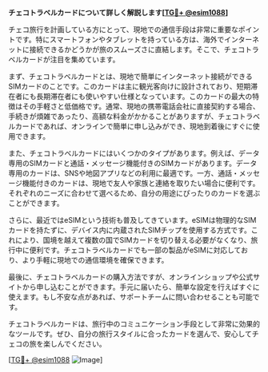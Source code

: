 **チェコトラベルカードについて詳しく解説します[[TG💪+ @esim1088](https://t.me/s/esim1088)]**

チェコ旅行を計画している方にとって、現地での通信手段は非常に重要なポイントです。特にスマートフォンやタブレットを持っている方は、海外でインターネットに接続できるかどうかが旅のスムーズさに直結します。そこで、チェコトラベルカードが注目を集めています。

まず、チェコトラベルカードとは、現地で簡単にインターネット接続ができるSIMカードのことです。このカードは主に観光客向けに設計されており、短期滞在者にも長期滞在者にも使いやすい仕様となっています。このカードの最大の特徴はその手軽さと低価格です。通常、現地の携帯電話会社に直接契約する場合、手続きが煩雑であったり、高額な料金がかかることがありますが、チェコトラベルカードであれば、オンラインで簡単に申し込みができ、現地到着後にすぐに使用できます。

また、チェコトラベルカードにはいくつかのタイプがあります。例えば、データ専用のSIMカードと通話・メッセージ機能付きのSIMカードがあります。データ専用のカードは、SNSや地図アプリなどの利用に最適です。一方、通話・メッセージ機能付きのカードは、現地で友人や家族と連絡を取りたい場合に便利です。それぞれのニーズに合わせて選べるため、自分の用途にぴったりのカードを選ぶことができます。

さらに、最近ではeSIMという技術も普及してきています。eSIMは物理的なSIMカードを持たずに、デバイス内に内蔵されたSIMチップを使用する方式です。これにより、国境を越えて複数の国でSIMカードを切り替える必要がなくなり、旅行中に便利です。チェコトラベルカードでも一部の製品がeSIMに対応しており、より手軽に現地での通信環境を確保できます。

最後に、チェコトラベルカードの購入方法ですが、オンラインショップや公式サイトから申し込むことができます。手元に届いたら、簡単な設定を行えばすぐに使えます。もし不安な点があれば、サポートチームに問い合わせることも可能です。

チェコトラベルカードは、旅行中のコミュニケーション手段として非常に効果的なツールです。ぜひ、自分の旅行スタイルに合ったカードを選んで、安心してチェコの旅を楽しんでください。

[[TG💪+ @esim1088](https://t.me/s/esim1088) ![Image](https://i.postimg.cc/Y0z9fWf4/image.png)]